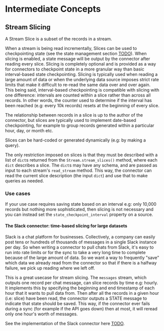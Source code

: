 # Intermediate Concepts
## Stream Slicing
A Stream Slice is a subset of the records in a stream.

When a stream is being read incrementally, Slices can be used to checkpointing state (see the state management section [TODO]()).
When slicing is enabled, a state message will be output by the connector after reading every slice. Slicing is completely optional and is provided as a way for connectors to checkpoint state in a more granular way than basic interval-based state checkpointing. Slicing is typically used when reading a large amount of data or when the underlying data source imposes strict rate limits that make it difficult to re-read the same data over and over again. This being said, interval-based checkpointing is compatible with slicing with one difference: intervals are counted within a slice rather than across all records. In other words, the counter used to determine if the interval has been reached (e.g: every 10k records) resets at the beginning of every slice.

The relationship between records in a slice is up to the author of the connector, but slices are typically used to implement date-based checkpointing,
for example to group records generated within a particular hour, day, or month etc.

Slices can be hard-coded or generated dynamically (e.g: by making a query).

The only restriction imposed on slices is that they must be described with a list of `dict`s returned from the `Stream.stream_slices()` method, where each `dict` describes a slice. The `dict`s may have any schema, and are passed as input to each stream's `read_stream` method. This way, the connector can read the current slice description (the input `dict`) and use that to make queries as needed.

### Use cases
If your use case requires saving state based on an interval e.g: only 10,000 records but nothing more sophisticated, then slicing is not necessary and you can instead set the `state_checkpoint_interval` property on a source.

#### The Slack connector: time-based slicing for large datasets
Slack is a chat platform for businesses. Collectively, a company can easily post tens or hundreds of thousands of messages in a single
Slack instance per day. So when writing a connector to pull chats from Slack, it's easy to run into rate limits or for the sync to take a very long
time to complete because of the large amount of data. So we want a way to frequently "save" which data we already read from the connector so that if there is a halfway failure, we pick up reading where we left off.

This is a great usecase for stream slicing. The `messages` stream, which outputs one record per chat message, can slice records by time e.g: hourly.
It implements this by specifying the beginning and end timestamp of each hour that it wants to pull data from. Then after all the records in a given
hour (i.e: slice) have been read, the connector outputs a STATE message to indicate that state should be saved. This way, if the connector
ever fails during a sync (for example if the API goes down) then at most, it will reread only one hour's worth of messages.

See the implementation of the Slack connector here [TODO]().
